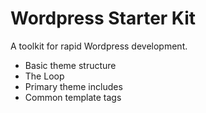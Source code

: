 # Wordpress Starter Kit

A toolkit for rapid Wordpress development.

* Basic theme structure
* The Loop
* Primary theme includes
* Common template tags
